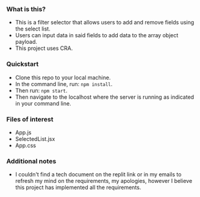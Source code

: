 ### What is this?

- This is a filter selector that allows users to add and remove fields using the select list.
- Users can input data in said fields to add data to the array object payload.
- This project uses CRA.

### Quickstart

- Clone this repo to your local machine.
- In the command line, run: `npm install`.
- Then run: `npm start`.
- Then navigate to the localhost where the server is running as indicated in your command line.

### Files of interest

- App.js
- SelectedList.jsx
- App.css

### Additional notes

- I couldn't find a tech document on the replit link or in my emails to refresh my mind on the requirements, my apologies, however I believe this project has implemented all the requirements.

